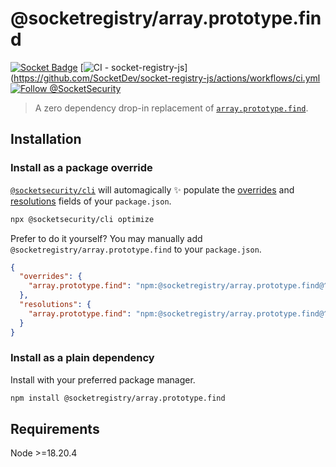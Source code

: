 # @socketregistry/array.prototype.find

[![Socket Badge](https://socket.dev/api/badge/npm/package/@socketregistry/array.prototype.find)](https://socket.dev/npm/package/@socketregistry/array.prototype.find)
[![CI - socket-registry-js](https://github.com/SocketDev/socket-registry-js/actions/workflows/ci.yml/badge.svg)](https://github.com/SocketDev/socket-registry-js/actions/workflows/ci.yml
[![Follow @SocketSecurity](https://img.shields.io/twitter/follow/SocketSecurity?style=social)](https://twitter.com/SocketSecurity)

> A zero dependency drop-in replacement of
> [`array.prototype.find`](https://www.npmjs.com/package/array.prototype.find).

## Installation

### Install as a package override

[`@socketsecurity/cli`](https://www.npmjs.com/package/@socketsecurity/cli) will
automagically :sparkles: populate the
[overrides](https://docs.npmjs.com/cli/v9/configuring-npm/package-json#overrides)
and [resolutions](https://yarnpkg.com/configuration/manifest#resolutions) fields
of your `package.json`.

```sh
npx @socketsecurity/cli optimize
```

Prefer to do it yourself? You may manually add
`@socketregistry/array.prototype.find` to your `package.json`.

```json
{
  "overrides": {
    "array.prototype.find": "npm:@socketregistry/array.prototype.find@^1"
  },
  "resolutions": {
    "array.prototype.find": "npm:@socketregistry/array.prototype.find@^1"
  }
}
```

### Install as a plain dependency

Install with your preferred package manager.

```sh
npm install @socketregistry/array.prototype.find
```

## Requirements

Node &gt;=18.20.4
